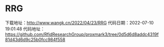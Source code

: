 # RRG
下载地址：http://www.wangk.cn/2022/04/23/RRG
代码日期：2022-07-10 19:01:48
代码地址：https://github.com/RfidResearchGroup/proxmark3/tree/0d5d6d8addc4319f81d43d6d9c25b0fcc984f558
